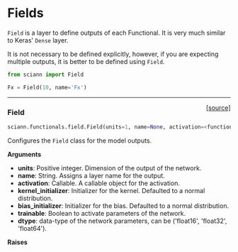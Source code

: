 # Fields

`Field` is a layer to define outputs of each Functional. It is very much similar to Keras' `Dense` layer. 

It is not necessary to be defined explicitly, however, if you are expecting multiple outputs, it is better to be defined using `Field`.  

```python
from sciann import Field

Fx = Field(10, name='Fx')
```

---

<span style="float:right;">[[source]](https://github.com/sciann/sciann/tree/master/sciann/functionals/field.py#L11)</span>
### Field

```python
sciann.functionals.field.Field(units=1, name=None, activation=<function linear at 0x12b6a3048>, kernel_initializer=<keras.initializers.VarianceScaling object at 0x12b748dd8>, bias_initializer=<keras.initializers.RandomUniform object at 0x12b748e80>, trainable=True, dtype=None)
```

Configures the `Field` class for the model outputs.

__Arguments__

- __units__: Positive integer.
    Dimension of the output of the network.
- __name__: String.
    Assigns a layer name for the output.
- __activation__: Callable.
    A callable object for the activation.
- __kernel_initializer__: Initializer for the kernel.
    Defaulted to a normal distribution.
- __bias_initializer__: Initializer for the bias.
    Defaulted to a normal distribution.
- __trainable__: Boolean to activate parameters of the network.
- __dtype__: data-type of the network parameters, can be
    ('float16', 'float32', 'float64').

__Raises__


    
